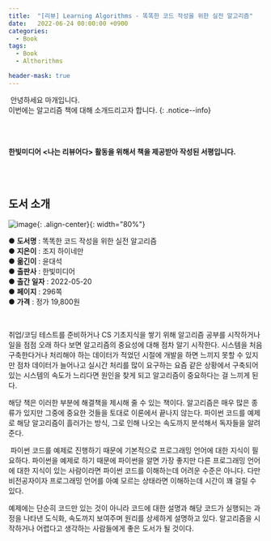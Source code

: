```yaml
---
title:  "[리뷰] Learning Algorithms - 똑똑한 코드 작성을 위한 실전 알고리즘"
date:   2022-06-24 00:00:00 +0900
categories:
  - Book
tags:
  - Book
  - Althorithms

header-mask: true
---
```




&nbsp;안녕하세요 마개입니다.  
이번에는 알고리즘 책에 대해 소개드리고자 합니다. 
{: .notice--info}

<br><br>

**한빛미디어 \<나는 리뷰어다\> 활동을 위해서 책을 제공받아 작성된 서평입니다.**

<br><br>

## 도서 소개

![image](https://user-images.githubusercontent.com/78892113/182025164-d4ae5bbf-1396-4a74-93a5-9423be0b10d6.png){: .align-center}{: width="80%"}

● **도서명** : 똑똑한 코드 작성을 위한 실전 알고리즘  
● **지은이** : 조지 하이네만  
● **옮긴이** : 윤대석  
● **출판사** : 한빛미디어  
● **출간 일자** : 2022-05-20  
● **페이지** : 296쪽  
● **가격** : 정가 19,800원  

<br>

취업/코딩 테스트를 준비하거나 CS 기초지식을 쌓기 위해 알고리즘 공부를 시작하거나 일을 점점 오래 하다 보면 알고리즘의 중요성에 대해 점차 알기 시작한다. 시스템을 처음 구축한다거나 처리해야 하는 데이터가 적었던 시절에 개발을 하면 느끼지 못할 수 있지만 점차 데이터가 늘어나고 실시간 처리를 많이 요구하는 요즘 같은 상황에서 구축되어 있는 시스템의 속도가 느리다면 원인을 찾게 되고 알고리즘이 중요하다는 걸 느끼게 된다. 


해당 책은 이러한 부분에 해결책을 제시해 줄 수 있는 책이다. 알고리즘은 매우 많은 종류가 있지만 그중에 중요한 것들을 토대로 이론에서 끝나지 않는다. 파이썬 코드를 예제로 해당 알고리즘이 흘러가는 방식, 그로 인해 나오는 속도까지 분석해서 독자들을 알려준다. 

​
파이썬 코드를 예제로 진행하기 때문에 기본적으로 프로그래밍 언어에 대한 지식이 필요하다. 파이썬을 예제로 하기 때문에 파이썬을 알면 가장 좋지만 다른 프로그래밍 언어에 대한 지식이 있는 사람이라면 파이썬 코드를 이해하는데 어려운 수준은 아니다. 다만 비전공자이자 프로그래밍 언어를 아예 모르는 상태라면 이해하는데 시간이 꽤 걸릴 수 있다.


예제에는 단순히 코드만 있는 것이 아니라 코드에 대한 설명과 해당 코드가 실행되는 과정을 나타낸 도식화, 속도까지 보여주며 원리를 상세하게 설명하고 있다. 알고리즘을 시작하거나 어렵다고 생각하는 사람들에게 좋은 도서가 될 것이다.  